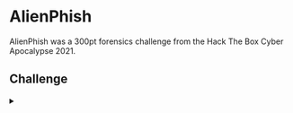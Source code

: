 <H1>AlienPhish</H1>
<p></p>
AlienPhish was a 300pt forensics challenge from the Hack The Box Cyber Apocalypse 2021.
<p></p>
<H2>Challenge</H2>
<details>
    <summary></summary>
<p></p>
This PowerPoint presentation was sent to the top leadership of the human resistance effort. We believe it was an attempt by the aliens to phish into our networks. Find the malicious payload and the flag.
<p></p>
Challenge File: <a href="https://drive.google.com/file/d/1lbYzIMiA8gunSSfz5QQ_gXBqMbOM_Er2/view?usp=sharing" rel="nofollow">Google Drive</a>
<p></p>
<details>
    <summary>Walkthrough</summary>
<p></p>

</details>
</details>